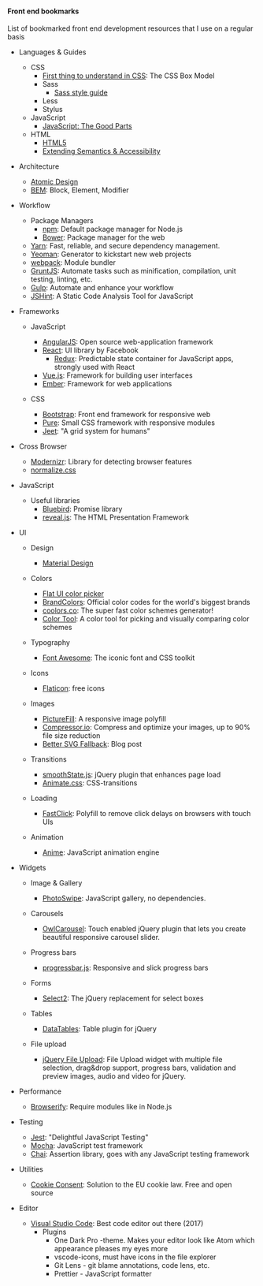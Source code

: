 #### Front end bookmarks ####
List of bookmarked front end development resources that I use on a regular basis

+ Languages & Guides
  + CSS
    + [First thing to understand in CSS](https://css-tricks.com/the-css-box-model/): The CSS Box Model
    + Sass
      + [Sass style guide](https://css-tricks.com/sass-style-guide/)
    + Less
    + Stylus
  + JavaScript
    + [JavaScript: The Good Parts](http://bdcampbell.net/javascript/book/javascript_the_good_parts.pdf)
  + HTML
    + [HTML5](https://developer.mozilla.org/en/docs/Web/Guide/HTML/HTML5)
    + [Extending Semantics & Accessibility](http://learn.shayhowe.com/advanced-html-css/semantics-accessibility/)
  
+ Architecture
  + [Atomic Design](http://bradfrost.com/blog/post/atomic-web-design/)
  + [BEM](https://en.bem.info/): Block, Element, Modifier

+ Workflow

  + Package Managers
    + [npm](https://www.npmjs.com/): Default package manager for Node.js
    + [Bower](http://bower.io/): Package manager for the web
  + [Yarn](https://yarnpkg.com/): Fast, reliable, and secure dependency management.
  + [Yeoman](http://yeoman.io/): Generator to kickstart new web projects
  + [webpack](https://webpack.github.io/): Module bundler
  + [GruntJS](http://gruntjs.com/): Automate tasks such as minification, compilation, unit testing, linting, etc.
  + [Gulp](http://gulpjs.com/): Automate and enhance your workflow  
  + [JSHint](http://jshint.com/): A Static Code Analysis Tool for JavaScript

+ Frameworks

  + JavaScript
    + [AngularJS](https://angularjs.org/): Open source web-application framework
    + [React](https://facebook.github.io/react/): UI library by Facebook 
      + [Redux](http://redux.js.org/): Predictable state container for JavaScript apps, strongly used with React
    + [Vue.js](https://vuejs.org/): Framework for building user interfaces
    + [Ember](https://www.emberjs.com/): Framework for web applications
    
  + CSS
    + [Bootstrap](http://getbootstrap.com/): Front end framework for responsive web
    + [Pure](http://purecss.io/): Small CSS framework with responsive modules
    + [Jeet](http://jeet.gs/): "A grid system for humans"
    
+ Cross Browser
  + [Modernizr](https://modernizr.com/): Library for detecting browser features
  + [normalize.css](http://nicolasgallagher.com/about-normalize-css/)
  
+ JavaScript
  + Useful libraries
    + [Bluebird](http://bluebirdjs.com/docs/getting-started.html): Promise library
    + [reveal.js](https://github.com/hakimel/reveal.js): The HTML Presentation Framework
    
+ UI
  + Design
    + [Material Design](https://material.io/)
    
  + Colors
    + [Flat UI color picker](http://bootflat.github.io/color-picker.html)
    + [BrandColors](http://brandcolors.net/): Official color codes for the world's biggest brands
    + [coolors.co](https://coolors.co/): The super fast color schemes generator!
    + [Color Tool](https://material.io/color/): A color tool for picking and visually comparing color schemes
    
  + Typography
    + [Font Awesome](https://fortawesome.github.io/Font-Awesome/): The iconic font and CSS toolkit
    
  + Icons
    + [Flaticon](http://www.flaticon.com/): free icons
    
  + Images
    + [PictureFill](https://scottjehl.github.io/picturefill/): A responsive image polyfill
    + [Compressor.io](https://compressor.io/): Compress and optimize your images, up to 90% file size reduction
    + [Better SVG Fallback](http://sarasoueidan.com/blog/svg-picture/): Blog post
    
  + Transitions
    + [smoothState.js](https://github.com/miguel-perez/smoothState.js): jQuery plugin that enhances page load
    + [Animate.css](https://daneden.github.io/animate.css/): CSS-transitions
    
  + Loading
    + [FastClick](https://github.com/ftlabs/fastclick): Polyfill to remove click delays on browsers with touch UIs
    
  + Animation
    + [Anime](http://animejs.com/): JavaScript animation engine
    
+ Widgets
  + Image & Gallery
    + [PhotoSwipe](http://photoswipe.com/): JavaScript gallery, no dependencies.

  + Carousels
    + [OwlCarousel](http://owlgraphic.com/owlcarousel/): Touch enabled jQuery plugin that lets you create beautiful responsive carousel slider.
    
  + Progress bars 
    + [progressbar.js](https://github.com/kimmobrunfeldt/progressbar.js): Responsive and slick progress bars
    
  + Forms
    + [Select2](https://select2.github.io/): The jQuery replacement for select boxes
    
  + Tables
    + [DataTables](https://datatables.net/): Table plugin for jQuery
    
  + File upload
    + [jQuery File Upload](http://blueimp.github.io/jQuery-File-Upload/): File Upload widget with multiple file selection, drag&drop support, progress bars, validation and preview images, audio and video for jQuery.
    
+ Performance
  + [Browserify](http://browserify.org/): Require modules like in Node.js
  
+ Testing
  + [Jest](https://facebook.github.io/jest/): "Delightful JavaScript Testing"
  + [Mocha](https://mochajs.org/): JavaScript test framework
  + [Chai](http://chaijs.com/): Assertion library, goes with any JavaScript testing framework

  
+ Utilities
  + [Cookie Consent](https://cookieconsent.insites.com/): Solution to the EU cookie law. Free and open source
  
+ Editor
  + [Visual Studio Code](https://code.visualstudio.com/): Best code editor out there (2017)
    + Plugins
      + One Dark Pro -theme. Makes your editor look like Atom which appearance pleases my eyes more
      + vscode-icons, must have icons in the file explorer
      + Git Lens - git blame annotations, code lens, etc.
      + Prettier - JavaScript formatter
      
      
  


